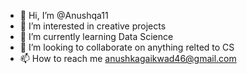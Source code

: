 - 👋 Hi, I’m @Anushqa11
- 👀 I’m interested in creative projects
- 🌱 I’m currently learning Data Science
- 💞️ I’m looking to collaborate on anything relted to CS
- 📫 How to reach me anushkagaikwad46@gmail.com


